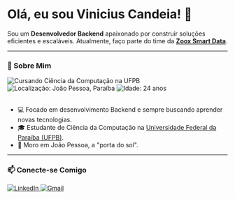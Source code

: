# Olá, eu sou Vinicius Candeia! 👋

<p align="left">
  Sou um <strong>Desenvolvedor Backend</strong> apaixonado por construir soluções eficientes e escaláveis. Atualmente, faço parte do time da <a href="https://www.zooxsmart.com/" target="_blank"><strong>Zoox Smart Data</strong></a>.
</p>

---

### 🚀 Sobre Mim

<div align="left">
  <img src="https://img.shields.io/badge/🎓-Ciência_da_Computação_na_UFPB-blue?style=flat-square" alt="Cursando Ciência da Computação na UFPB"/>
  <img src="https://img.shields.io/badge/📌-João_Pessoa,_PB-green?style=flat-square" alt="Localização: João Pessoa, Paraíba"/>
  <img src="https://img.shields.io/badge/-24_anos-lightgrey?style=flat-square" alt="Idade: 24 anos"/>
</div>

<br />

- 💻 Focado em desenvolvimento Backend e sempre buscando aprender novas tecnologias.
- 🎓 Estudante de Ciência da Computação na [Universidade Federal da Paraíba (UFPB)](https://www.ufpb.br/).
- 📍 Moro em João Pessoa, a "porta do sol".

---

### 📫 Conecte-se Comigo

<p align="left">
  <a href="https://www.linkedin.com/in/[SEU-USUARIO-LINKEDIN]" target="_blank">
    <img src="https://img.shields.io/badge/LinkedIn-0077B5?style=for-the-badge&logo=linkedin&logoColor=white" alt="LinkedIn"/>
  </a>
  <a href="mailto:[SEU-EMAIL@exemplo.com]" target="_blank">
    <img src="https://img.shields.io/badge/Gmail-D14836?style=for-the-badge&logo=gmail&logoColor=white" alt="Gmail"/>
  </a>
  </p>
